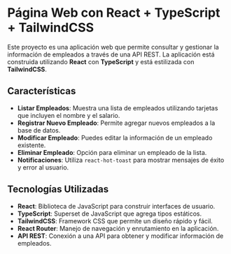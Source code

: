 # Página Web con React + TypeScript + TailwindCSS

Este proyecto es una aplicación web que permite consultar y gestionar la información de empleados a través de una API REST. La aplicación está construida utilizando **React** con **TypeScript** y está estilizada con **TailwindCSS**.

## Características

- **Listar Empleados**: Muestra una lista de empleados utilizando tarjetas que incluyen el nombre y el salario.
- **Registrar Nuevo Empleado**: Permite agregar nuevos empleados a la base de datos.
- **Modificar Empleado**: Puedes editar la información de un empleado existente.
- **Eliminar Empleado**: Opción para eliminar un empleado de la lista.
- **Notificaciones**: Utiliza `react-hot-toast` para mostrar mensajes de éxito y error al usuario.

## Tecnologías Utilizadas

- **React**: Biblioteca de JavaScript para construir interfaces de usuario.
- **TypeScript**: Superset de JavaScript que agrega tipos estáticos.
- **TailwindCSS**: Framework CSS que permite un diseño rápido y fácil.
- **React Router**: Manejo de navegación y enrutamiento en la aplicación.
- **API REST**: Conexión a una API para obtener y modificar información de empleados.
